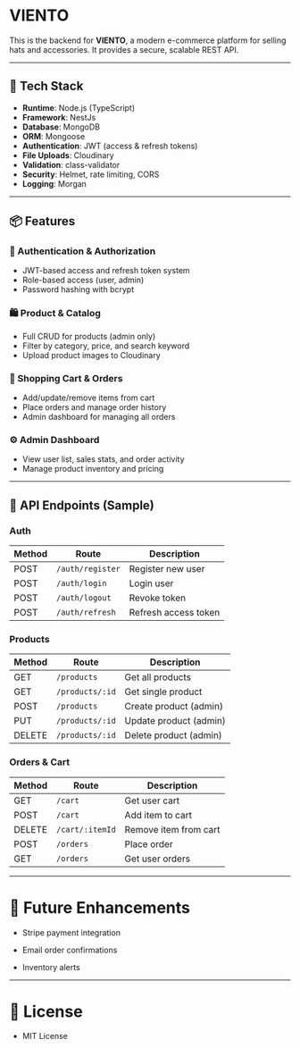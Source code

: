 #  VIENTO

This is the backend for **VIENTO**, a modern e-commerce platform for selling hats and accessories. It provides a secure, scalable REST API.

---

## 🚀 Tech Stack

- **Runtime**: Node.js (TypeScript)
- **Framework**: NestJs
- **Database**: MongoDB
- **ORM**: Mongoose
- **Authentication**: JWT (access & refresh tokens)
- **File Uploads**: Cloudinary
- **Validation**: class-validator
- **Security**: Helmet, rate limiting, CORS
- **Logging**: Morgan

---

## 📦 Features

### 🔐 Authentication & Authorization
- JWT-based access and refresh token system
- Role-based access (user, admin)
- Password hashing with bcrypt

### 🛍️ Product & Catalog
- Full CRUD for products (admin only)
- Filter by category, price, and search keyword
- Upload product images to Cloudinary

### 🛒 Shopping Cart & Orders
- Add/update/remove items from cart
- Place orders and manage order history
- Admin dashboard for managing all orders

### ⚙️ Admin Dashboard
- View user list, sales stats, and order activity
- Manage product inventory and pricing


---

## 🧪 API Endpoints (Sample)

### Auth

| Method | Route           | Description         |
|--------|------------------|---------------------|
| POST   | `/auth/register` | Register new user   |
| POST   | `/auth/login`    | Login user          |
| POST   | `/auth/logout`   | Revoke token        |
| POST   | `/auth/refresh`  | Refresh access token|

### Products

| Method | Route           | Description               |
|--------|------------------|---------------------------|
| GET    | `/products`      | Get all products          |
| GET    | `/products/:id`  | Get single product        |
| POST   | `/products`      | Create product (admin)    |
| PUT    | `/products/:id`  | Update product (admin)    |
| DELETE | `/products/:id`  | Delete product (admin)    |

### Orders & Cart

| Method | Route             | Description               |
|--------|--------------------|---------------------------|
| GET    | `/cart`            | Get user cart             |
| POST   | `/cart`            | Add item to cart          |
| DELETE | `/cart/:itemId`    | Remove item from cart     |
| POST   | `/orders`          | Place order               |
| GET    | `/orders`          | Get user orders           |

---

# 🧩 Future Enhancements
- Stripe payment integration

- Email order confirmations

- Inventory alerts


---
# 📄 License
- MIT License